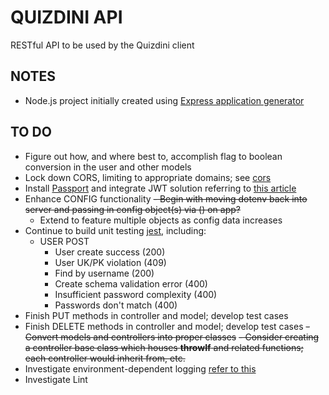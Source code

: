 # QUIZDINI API
RESTful API to be used by the Quizdini client

## NOTES
- Node.js project initially created using [Express application generator](https://expressjs.com/en/starter/generator.html)

## TO DO 
- Figure out how, and where best to, accomplish flag to boolean conversion in the user and other models
- Lock down CORS, limiting to appropriate domains; see [cors](https://expressjs.com/en/resources/middleware/cors.html)
- Install [Passport](http://www.passportjs.org/) and integrate JWT solution referring to [this article](https://devdactic.com/restful-api-user-authentication-1/)
- Enhance CONFIG functionality
  ~~- Begin with moving dotenv back into server and passing in config object(s) via () on app?~~
  - Extend to feature multiple objects as config data increases
- Continue to build unit testing  [jest](https://jestjs.io/docs/en/getting-started), including:
   - USER POST
     - User create success (200)
     - User UK/PK violation (409)
     - Find by username (200)
     - Create schema validation error (400)
     - Insufficient password complexity (400)
     - Passwords don't match (400)
- Finish PUT methods in controller and model; develop test cases
- Finish DELETE methods in controller and model; develop test cases
~~- Convert models and controllers into proper classes~~
~~- Consider creating a controller base class which houses **throwIf** and related functions; each controller would inherit from, etc.~~
- Investigate environment-dependent logging [refer to this](https://stackoverflow.com/questions/14531232/using-winston-in-several-modules)
- Investigate Lint
